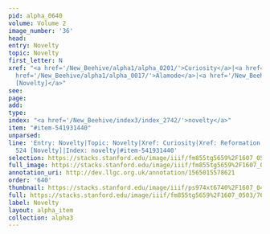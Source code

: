 ```yaml
---
pid: alpha_0640
volume: Volume 2
image_number: '36'
head: 
entry: Novelty
topic: Novelty
first_letter: N
xref: "<a href='/New_Beehive/alpha1/alpha_0201/'>Curiosity</a>|<a href='/New_Beehive/alpha4/alpha_0776/'>Reformation</a>|<a
  href='/New_Beehive/alpha1/alpha_0017/'>Alamode</a>|<a href='/New_Beehive/toc_vol2/toc2_124/'>524
  [Novelty]</a>"
see: 
page: 
add: 
type: 
index: "<a href='/New_Beehive/index3/index_2742/'>novelty</a>"
item: "#item-541931440"
unparsed: 
line: 'Entry: Novelty|Topic: Novelty|Xref: Curiosity|Xref: Reformation|Xref: Alamode|Xref:
  524 [Novelty]|Index: novelty|#item-541931440'
selection: https://stacks.stanford.edu/image/iiif/fm855tg5659%2F1607_0503/763,3028,3007,494/full/0/default.jpg
full_image: https://stacks.stanford.edu/image/iiif/fm855tg5659%2F1607_0503/full/full/0/default.jpg
annotation_uri: http://dev.llgc.org.uk/annotation/1565015578621
order: '640'
thumbnail: https://stacks.stanford.edu/image/iiif/ps974xt6740%2F1607_0455/full/100,/0/default.jpg
full: https://stacks.stanford.edu/image/iiif/fm855tg5659%2F1607_0503/763,3028,3007,494/full/0/default.jpg
label: Novelty
layout: alpha_item
collection: alpha3
---
```

